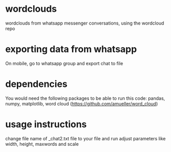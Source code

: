 # wordclouds
wordclouds from whatsapp messenger conversations, using the wordcloud repo

# exporting data from whatsapp
On mobile, go to whatsapp group and export chat to file

# dependencies
You would need the following packages to be able to run this code:
pandas, numpy, matplotlib, word cloud (https://github.com/amueller/word_cloud)

# usage instructions
change file name of _chat2.txt file to your file and run
adjust parameters like width, height, maxwords and scale



